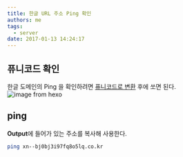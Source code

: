 ```yaml
---
title: 한글 URL 주소 Ping 확인
authors: me
tags:
  - server
date: 2017-01-13 14:24:17
---
```


## 퓨니코드 확인

한글 도메인의 Ping 을 확인하려면 [퓨니코드로 변환](http://krnic.or.kr/jsp/resources/domainInfo/punyCode.jsp) 후에 쏘면 된다.
![image from hexo](https://i.imgur.com/ihciIqM.png)

## ping

**Output**에 들어가 있는 주소를 복사해 사용한다.

```bash
ping xn--bj0bj3i97fq8o5lq.co.kr
```
